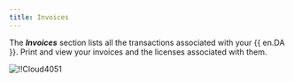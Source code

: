 ```yaml
---
title: Invoices
---
```

The ***Invoices*** section lists all the transactions associated with your {{ en.DA }}. Print and view your invoices and the licenses associated with them.  

![!!Cloud4051](https://webdevolutions.azureedge.net/docs/en/cloud/Cloud4051.png) 

